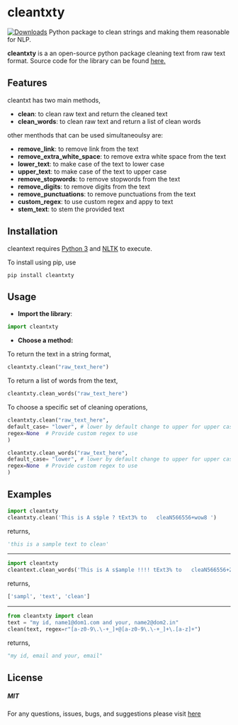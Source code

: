 # cleantxty
[![Downloads](https://pepy.tech/badge/cleantxty/month)](https://pepy.tech/project/cleantxty)
Python package to clean strings and making them reasonable for NLP.

**cleantxty** is a an open-source python package cleaning text from raw text format. Source code for the library can be found [here.](https://github.com/aditya0072001/cleantxty)



## Features 

cleantxt has two main methods,
* **clean**: to clean raw text and return the cleaned text
* **clean_words**: to clean raw text and return a list of clean words

other menthods that can be used simultaneoulsy are:
* **remove_link**: to remove link from the text
* **remove_extra_white_space**: to remove extra white space from the text
* **lower_text**: to make case of the text to lower case
* **upper_text**: to make case of the text to upper case
* **remove_stopwords**: to remove stopwords from the text
* **remove_digits**: to remove digits from the text
* **remove_punctuations**: to remove punctuations from the text
* **custom_regex**: to use custom regex and appy to text
* **stem_text**: to stem the provided text


## Installation

cleantext requires [Python 3](https://www.python.org/downloads/) and [NLTK](http://www.nltk.org/install.html) to execute. 

To install using pip, use

`pip install cleantxty`

## Usage

* **Import the library**:

``` python
import cleantxty
```

* **Choose a method:**

 To return the text in a string format, 
 
``` python
cleantxty.clean("raw_text_here") 
```
 
 To return a list of words from the text,
 
``` python
cleantxty.clean_words("raw_text_here") 
```
 
 To choose a specific set of cleaning operations,

``` python
cleantxty.clean("raw_text_here",
default_case= "lower", # lower by default change to upper for upper case result
regex=None  # Provide custom regex to use
)

cleantxty.clean_words("raw_text_here",
default_case= "lower", # lower by default change to upper for upper case result
regex=None  # Provide custom regex to use
)
```

## Examples

``` python
import cleantxty
cleantxty.clean('This is A s$ple ? tExt3% to   cleaN566556+wow8 ')
```

returns,

``` Python
'this is a sample text to clean'
```

----

``` Python
import cleantxty
cleantext.clean_words('This is A s$ample !!!! tExt3% to   cleaN566556+2+59*/133')
```

returns,

``` Python
['sampl', 'text', 'clean']
```

----

``` Python
from cleantxty import clean
text = "my id, name1@dom1.com and your, name2@dom2.in"
clean(text, regex=r"[a-z0-9\.\-+_]+@[a-z0-9\.\-+_]+\.[a-z]+")
```

returns,

``` Python
"my id, email and your, email"
```

## License

##### MIT

For any questions, issues, bugs, and suggestions please visit [here](https://github.com/aditya0072001/cleantxt/issues)